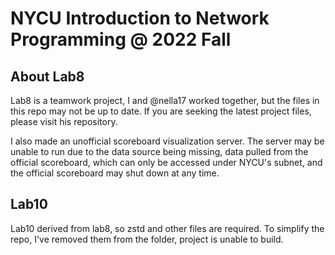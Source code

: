 # NYCU Introduction to Network Programming @ 2022 Fall

## About Lab8
Lab8 is a teamwork project, I and @nella17 worked together, but the files in this repo may not be up to date. 
If you are seeking the latest project files, please visit his repository.

I also made an unofficial scoreboard visualization server. The server may be unable to run due to the data source being missing, data pulled from the official scoreboard, which can only be accessed under NYCU's subnet, and the official scoreboard may shut down at any time.

## Lab10
Lab10 derived from lab8, so zstd and other files are required.
To simplify the repo, I've removed them from the folder, project is unable to build.
